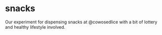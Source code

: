 # snacks
Our experiment for dispensing snacks at @cowosedlice with a bit of lottery and healthy lifestyle involved.
